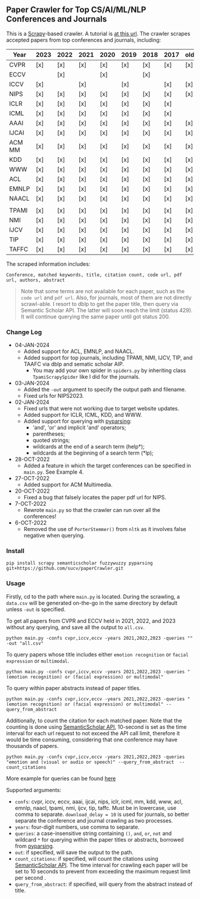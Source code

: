 ## Paper Crawler for Top CS/AI/ML/NLP Conferences and Journals

This is a [Scrapy](https://docs.scrapy.org/en/latest/intro/tutorial.html)-based crawler. A tutorial is [at this url](https://www.logx.xyz/scrape-papers-using-scrapy).  The crawler scrapes accepted papers from top  conferences and journals, including:


| Year   | 2023 | 2022 | 2021 | 2020 | 2019 | 2018 | 2017 | older |
|--------|------|------|------|------|------|------|------|-------|
| CVPR   | [x]  | [x]  | [x]  | [x]  | [x]  | [x]  | [x]  | [x]   |
| ECCV   |      | [x]  |      | [x]  |      | [x]  |      |       |
| ICCV   | [x]  |      | [x]  |      | [x]  |      | [x]  | [x]   |
| NIPS   | [x]  | [x]  | [x]  | [x]  | [x]  | [x]  | [x]  | [x]   |
| ICLR   | [x]  | [x]  | [x]  | [x]  | [x]  | [x]  | [x]  |    |
| ICML   | [x]  | [x]  | [x]  | [x]  | [x]  | [x]  | [x]  |   |
| AAAI   | [x]  | [x]  | [x]  | [x]  | [x]  | [x]  | [x]  | [x]   |
| IJCAI  | [x]  | [x]  | [x]  | [x]  | [x]  | [x]  | [x]  | [x]   |
| ACM MM | [x]  | [x]  | [x]  | [x]  | [x]  | [x]  | [x]  | [x]   |
| KDD    | [x]  | [x]  | [x]  | [x]  | [x]  | [x]  | [x]  | [x]   |
| WWW    | [x]  | [x]  | [x]  | [x]  | [x]  | [x]  | [x]  | [x]   |
| ACL    | [x]  | [x]  | [x]  | [x]  | [x]  | [x]  | [x]  | [x]   |
| EMNLP  | [x]  | [x]  | [x]  | [x]  | [x]  | [x]  | [x]  | [x]   |
| NAACL  | [x]  | [x]  | [x]  | [x]  | [x]  | [x]  | [x]  | [x]   |
|        | | | | | | | | |
| TPAMI  | [x]  | [x]  | [x]  | [x]  | [x]  | [x]  | [x]  | [x]   |
| NMI    | [x]  | [x]  | [x]  | [x]  | [x]  | [x]  | [x]  | [x]   |
| IJCV   | [x]  | [x]  | [x]  | [x]  | [x]  | [x]  | [x]  | [x]   |
| TIP    | [x]  | [x]  | [x]  | [x]  | [x]  | [x]  | [x]  | [x]   |
| TAFFC  | [x]  | [x]  | [x]  | [x]  | [x]  | [x]  | [x]  | [x]   |



The scraped information includes:

```text
Conference, matched keywords, title, citation count, code url, pdf url, authors, abstract
```

>Note that some terms are not available for each paper, such as the `code url` and `pdf url`. Also, for journals, most of them are not directly scrawl-able.  I resort to dblp to get the paper title, then query via Semantic Scholar API. The latter will soon reach the limit (status 429). It will continue querying the same paper until got status 200. 


### Change Log

+ 04-JAN-2024
  + Added support for ACL, EMNLP, and NAACL.
  + Added support for top journals, including TPAMI, NMI, IJCV, TIP, and TAAFC via dblp and sematic scholar AIP.
    + You may add your own spider in `spiders.py` by inheriting class `TpamiScrapySpider` like I did for the journals. 
+ 03-JAN-2024
  + Added the `-out` argument to specify the output path and filename.
  + Fixed urls for NIPS2023.
+ 02-JAN-2024
  + Fixed urls that were not working due to target website updates.
  + Added support for ICLR, ICML, KDD, and WWW.
  + Added support for querying with [pyparsing](https://github.com/pyparsing/pyparsing/blob/master/examples/booleansearchparser.py):
    + 'and', 'or' and implicit 'and' operators;
    + parentheses;
    + quoted strings;
    + wildcards at the end of a search term (help*);
    + wildcards at the beginning of a search term (*lp);
+ 28-OCT-2022
  + Added a feature in which the target conferences can be specified in `main.py`. See Example 4. 
+ 27-OCT-2022
  + Added support for ACM Multimedia. 
+ 20-OCT-2022
  + Fixed a bug that falsely locates the paper pdf url for NIPS.
+ 7-OCT-2022
    + Rewrote `main.py` so that the crawler can run over all the conferences!
+ 6-OCT-2022
    + Removed the use of `PorterStemmer()` from `nltk` as it involves false negative when querying.



### Install

```shell
pip install scrapy semanticscholar fuzzywuzzy pyparsing git+https://github.com/sucv/paperCrawler.git
```

### Usage

Firstly, cd to the path where `main.py` is located. During the scrawling, a `data.csv` will be generated on-the-go in the same directory by default unless `-out` is specified.

To get all papers from CVPR and ECCV held in 2021, 2022, and 2023 without any querying, and save all the output to `all.csv`.
```
python main.py -confs cvpr,iccv,eccv -years 2021,2022,2023 -queries "" -out "all.csv"
```

To query papers whose title includes either `emotion recognition` or `facial expression` or `multimodal`. 
```
python main.py -confs cvpr,iccv,eccv -years 2021,2022,2023 -queries "(emotion recognition) or (facial expression) or multimodal"
```

To query within paper abstracts instead of paper titles.
```
python main.py -confs cvpr,iccv,eccv -years 2021,2022,2023 -queries "(emotion recognition) or (facial expression) or multimodal" --query_from_abstract  
```

Additionally, to count the citation for each matched paper. Note that the counting is done using [SemanticScholar API](https://www.semanticscholar.org/product/api), 10-second is set as the time interval for each url request to not exceed the API call limit, therefore it would be time consuming, considering that one conference may have thousands of papers.
```
python main.py -confs cvpr,iccv,eccv -years 2021,2022,2023 -queries "emotion and (visual or audio or speech)" --query_from_abstract  --count_citations  
```

More example for queries can be found [here](https://github.com/pyparsing/pyparsing/blob/master/examples/booleansearchparser.py#L329C18-L329C18)

Supported arguments:
+ `confs`: cvpr, iccv, eccv, aaai, ijcai, nips, iclr, icml, mm, kdd, www, acl, emnlp, naacl, tpami, nmi, ijcv, tip, taffc. Must be in lowercase, use comma to separate. `download_delay = 10` is used for journals, so better separate the conference and journal crawling as two processes. 
+ `years`: four-digit numbers, use comma to separate.
+ `queries`: a case-insensitive string containing `()`, `and`, `or`, `not` and wildcard  `*` for querying within the paper titles or abstracts, borrowed from [pyparsing](https://github.com/pyparsing/pyparsing/blob/master/examples/booleansearchparser.py).
+ `out`: if specified, will save the output to the path.
+ `count_citations`: if specified, will count the citations using [SemanticScholar API](https://www.semanticscholar.org/product/api). The time interval for crawling each paper will be set to 10 seconds to prevent from exceeding the maximum request limit per second .
+ `query_from_abstract`: if specified, will query from the abstract instead of title.



